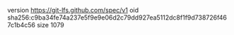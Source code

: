 version https://git-lfs.github.com/spec/v1
oid sha256:c9ba34fe74a237e5f9e9e06d2c79dd927ea5112dc8f1f9d738726f467c1b4c56
size 1079
